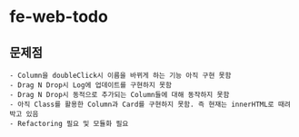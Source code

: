 # fe-web-todo

## 문제점

    - Column을 doubleClick시 이름을 바뀌게 하는 기능 아직 구현 못함
    - Drag N Drop시 Log에 업데이트를 구현하지 못함
    - Drag N Drop시 동적으로 추가되는 Column들에 대해 동작하지 못함
    - 아직 Class를 활용한 Column과 Card를 구현하지 못함. 즉 현재는 innerHTML로 때려박고 있음
    - Refactoring 필요 및 모듈화 필요
